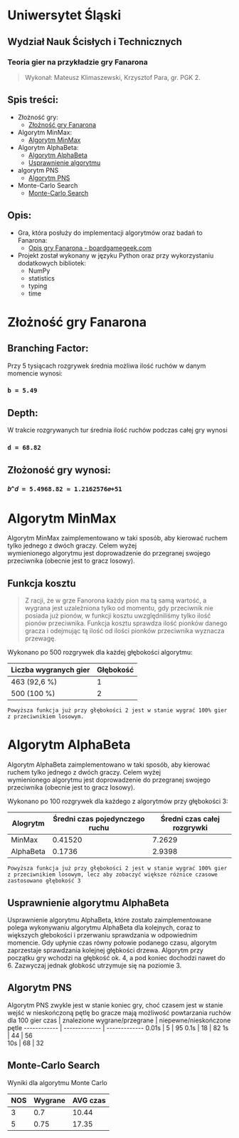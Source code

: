# Uniwersytet Śląski

## Wydział Nauk Ścisłych i Technicznych

### Teoria gier na przykładzie gry Fanarona

> Wykonał: Mateusz Klimaszewski, Krzysztof Para, gr. PGK 2.



## Spis treści:

- Złożność gry:
    - <a href="#ZG">Złożność gry Fanarona</a>
- Algorytm MinMax:
    - <a href="#AMM">Algorytm MinMax</a>
- Algorytm AlphaBeta:
    - <a href="#AB">Algorytm AlphaBeta</a>
    - <a href="#UA">Usprawnienie algorytmu</a>
- algorytm PNS
    - <a href="#PNS">Algorytm PNS</a>
- Monte-Carlo Search
    - <a href="#MTC">Monte-Carlo Search</a>
## Opis:
- Gra, która posłuży do implementacji algorytmów oraz badań to Fanarona: 
    - <a href="https://boardgamegeek.com/boardgame/4386/fanorona">Opis gry Fanarona - boardgamegeek.com</a>
- Projekt został wykonany w języku Python oraz przy wykorzystaniu dodatkowych bibliotek:
  * NumPy
  * statistics 
  * typing
  * time
 
<div style="page-break-after: always; visibility: hidden"> 
</div>

<div id="ZG"></div>

# Złożność gry Fanarona

## Branching Factor:

 Przy 5 tysiącach rozgrywek średnia możliwa ilość ruchów w danym momencie wynosi:

### `b = 5.49`

## Depth:

 W trakcie rozgrywanych tur średnia ilość ruchów podczas całej gry wynosi 

### `d = 68.82`

## Złożoność gry wynosi:


### `𝑏^𝑑 = 5.4968.82 ≈ 1.2162576𝑒+51`

<div id="AMM"></div>

# Algorytm MinMax

Algorytm MinMax zaimplementowano w taki sposób, aby kierować ruchem tylko jednego z dwóch graczy. Celem wyżej  
wymienionego algorytmu jest doprowadzenie do przegranej swojego przeciwnika (obecnie jest to gracz losowy).  

## Funkcja kosztu
>Z racji, że w grze Fanorona każdy pion ma tą samą wartość, a wygrana jest uzależniona tylko od momentu, gdy przeciwnik
>nie posiada już pionów, w funkcji kosztu uwzględniliśmy tylko ilość pionów przeciwnika. Funkcja kosztu sprawdza ilość 
>pionków danego gracza i odejmując tą ilość od ilości pionków przeciwnika wyznacza przewagę.
>
Wykonano po 500 rozgrywek dla każdej głębokości algorytmu:

Liczba wygranych gier  | Głębokość 
------------ | -------------
463 (92,6 %)  | 1
500 (100 %)  | 2

`Powyższa funkcja już przy głębokości 2 jest w stanie wygrać 100% gier z przeciwnikiem losowym.`
<div id="AB"></div>

# Algorytm AlphaBeta

Algorytm AlphaBeta zaimplementowano w taki sposób, aby kierować ruchem tylko jednego z dwóch graczy. Celem wyżej  
wymienionego algorytmu jest doprowadzenie do przegranej swojego przeciwnika (obecnie jest to gracz losowy).  



Wykonano po 100 rozgrywek dla każdego z algorytmów przy głębokości 3:

Alogrytm  | Średni czas pojedynczego ruchu | Średni czas całej rozgrywki
------------ | ------------- | -------------
MinMax  | 0.41520 | 7.2629
AlphaBeta  | 0.1736 | 2.9398

`Powyższa funkcja już przy głębokości 2 jest w stanie wygrać 100% gier z przeciwnikiem losowym, lecz aby zobaczyć większe różnice czasowe zastosowano głębokość 3`
<div id="UA"></div>

## Usprawnienie algorytmu AlphaBeta

Usprawnienie algorytmu AlphaBeta, które zostało zaimplementowane polega wykonywaniu algorytmu AlphaBeta dla kolejnych, 
coraz to większych głebokości i przerwaniu sprawdzania w odpowiednim momencie. Gdy upłynie czas równy połowie podanego 
czasu, algorytm zaprzestaje sprawdzania kolejnej głębkości drzewa. Algorytm przy początku gry wchodzi na głębkość 
ok. 4, a pod koniec dochodzi nawet do 6. Zazwyczaj jednak głobkość utrzymuje się na poziomie 3. 




<div id="PNS"></div>

## Algorytm PNS

Algorytm PNS zwykle jest w stanie koniec gry, choć czasem jest w stanie wejść w nieskończoną pętlę bo gracze mają możliwość powtarzania ruchów
dla 100 gier
czas  | znalezione wygrane/przegrane | niepewne/nieskończone pętle
------------ | ------------- | -------------
0.01s   | 5         | 95
0.1s    | 18        | 82
1s      | 44        | 56    
10s     | 68        | 32



<div id="MTC"></div>

## Monte-Carlo Search
Wyniki dla algorytmu Monte Carlo

NOS  | Wygrane | AVG czas
------------ | ------------- | -------------
3   | 0.7     | 10.44
5   | 0.75    | 17.35




